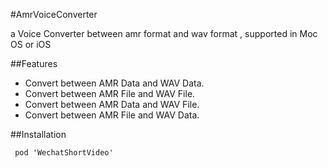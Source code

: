 #AmrVoiceConverter

a Voice Converter between amr format and wav format , supported in Moc OS or iOS

##Features

* Convert between AMR Data and WAV Data.
* Convert between AMR File and WAV File.
* Convert between AMR Data and WAV File.
* Convert between AMR File and WAV Data. 


##Installation

	 pod 'WechatShortVideo'
